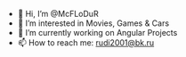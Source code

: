 - 👋 Hi, I’m @McFLoDuR
- 👀 I’m interested in Movies, Games & Cars
- 🌱 I’m currently working on Angular Projects
- 📫 How to reach me: rudi2001@bk.ru

<!---
McFLoDuR/McFLoDuR is a ✨ special ✨ repository because its `README.md` (this file) appears on your GitHub profile.
You can click the Preview link to take a look at your changes.
--->
